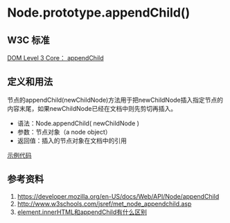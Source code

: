 # Node.prototype.appendChild()

## W3C 标准
[DOM Level 3 Core： appendChild](https://www.w3.org/TR/DOM-Level-3-Core/core.html#ID-184E7107)

## 定义和用法
节点的appendChild(newChildNode)方法用于把newChildNode插入指定节点的内容末尾，如果newChildNode已经在文档中则先剪切再插入。

- 语法：Node.appendChild( newChildNode )
- 参数：节点对象（a node object）
- 返回值：插入的节点对象在文档中的引用

[示例代码](./appendChild().html)

## 参考资料
1. https://developer.mozilla.org/en-US/docs/Web/API/Node/appendChild
2. http://www.w3schools.com/jsref/met_node_appendchild.asp
3. [element.innerHTML和appendChild有什么区别](https://segmentfault.com/q/1010000004693112)